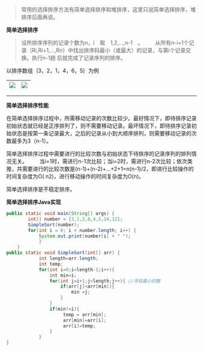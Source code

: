 > 常用的选择排序方法有简单选择排序和堆排序，这里只说简单选择排序，堆排序后面再说。

**简单选择排序**

> 设所排序序列的记录个数为n，i　取　1,2,…,n-1　。 　　从所有n-i+1个记录（Ri,Ri+1,…,Rn）中找出排序码最小（或最大）的记录，与第i个记录交换。执行n-1趟 后就完成了记录序列的排序。

以排序数组｛3，2，1，4，6，5｝为例

| ![](/assets/import5.2.png) | ![](/assets/import5.2.1.png) |
| :---: | :---: |


---

**简单选择排序性能**

在简单选择排序过程中，所需移动记录的次数比较少。最好情况下，即待排序记录初始状态就已经是正序排列了，则不需要移动记录。最坏情况下，即待排序记录初始状态是按第一条记录最大，之后的记录从小到大顺序排列，则需要移动记录的次数最多为3（n-1）。

简单选择排序过程中需要进行的比较次数与初始状态下待排序的记录序列的排列情况无关。 　　当i=1时，需进行n-1次比较；当i=2时，需进行n-2次比较；依次类推，共需要进行的比较次数是\(n-1\)+\(n-2\)+…+2+1=n\(n-1\)/2，即进行比较操作的时间复杂度为O\( n2\)，进行移动操作的时间复杂度为O\(n\)。　

简单选择排序是不稳定排序。

  
**简单选择排序Java实现**

```java
public static void main(String[] args) {
        int[] number = {3,1,2,8,4,5,24,12};
        SimpleSort(number);
        for(int i = 0; i < number.length; i++) {
            System.out.print(number[i] + " ");
            }
    }
public static void SimpleSort(int[] arr) {
            int length=arr.length;
            int temp;
            for(int i=0;i<length-1;i++){
                int min=i;
                for(int j=i+1;j<length;j++){ //寻找最小的数
                    if(arr[j]<arr[min]){
                        min =j;
                    }
                }
                if(min!=i){
                     temp = arr[min];
                     arr[min]=arr[i];
                     arr[i]=temp;
                }
            }
}   
```





